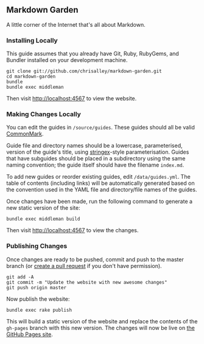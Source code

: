 ## Markdown Garden

A little corner of the Internet that's all about Markdown.

### Installing Locally

This guide assumes that you already have Git, Ruby, RubyGems, and Bundler
installed on your development machine.

```
git clone git://github.com/chrisalley/markdown-garden.git
cd markdown-garden
bundle
bundle exec middleman
```

Then visit <http://localhost:4567> to view the website.

### Making Changes Locally

You can edit the guides in `/source/guides`. These guides should all
be valid [CommonMark][commonmark].

Guide file and directory names should be a lowercase, parameterised, version of
the guide's title, using [stringex][stringex]-style parameterisation. Guides
that have subguides should be placed in a subdirectory using the same naming
convention; the guide itself should have the filename `index.md`.

To add new guides or reorder existing guides, edit `/data/guides.yml`. The
table of contents (including links) will be automatically generated based on the
convention used in the YAML file and directory/file names of the guides.

Once changes have been made, run the following command to generate a new static
version of the site:

```
bundle exec middleman build
```

Then visit <http://localhost:4567> to view the changes.

### Publishing Changes

Once changes are ready to be pushed, commit and push to the master branch (or
[create a pull request][new-pull-request]
if you don't have permission).

```
git add -A
git commit -m "Update the website with new awesome changes"
git push origin master
```

Now publish the website:

```
bundle exec rake publish
```

This will build a static version of the website and replace the contents of the
`gh-pages` branch with this new version. The changes will now be live on
[the GitHub Pages site][github-pages].

[commonmark]: http://www.commonmark.org
[stringex]: https://github.com/rsl/stringex
[new-pull-request]: https://github.com/chrisalley/markdown-garden/compare
[github-pages]: https://chrisalley.github.io/markdown-garden
